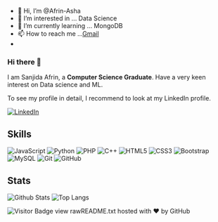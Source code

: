 - 👋 Hi, I’m @Afrin-Asha
- 👀 I’m interested in ... Data Science
- 🌱 I’m currently learning ... MongoDB
- 📫 How to reach me ...[Gmail](afrinasha217@gmail.com)
- <!-- 💞️ I’m looking to collaborate on ...--->


### Hi there 👋

I am Sanjida Afrin, a **Computer Science Graduate**. Have a very keen interest on Data science and ML.

To see my profile in detail, I recommend to look at my LinkedIn profile.

[![LinkedIn](https://img.shields.io/badge/linkedin-%230077B5.svg?style=for-the-badge&logo=linkedin&logoColor=white)](https://www.linkedin.com/in/sanjida-afrin/)


## Skills

![JavaScript](https://img.shields.io/badge/-JavaScript-black?style=flat-square&logo=javascript)
![Python](https://img.shields.io/badge/-Python-black?style=flat-square&logo=Python)
![PHP](https://img.shields.io/badge/-Php-black?style=flat-square&logo=Php)
![C++](https://img.shields.io/badge/-C++-00599C?style=flat-square&logo=c)
![HTML5](https://img.shields.io/badge/-HTML5-E34F26?style=flat-square&logo=html5&logoColor=white)
![CSS3](https://img.shields.io/badge/-CSS3-1572B6?style=flat-square&logo=css3)
![Bootstrap](https://img.shields.io/badge/-Bootstrap-563D7C?style=flat-square&logo=bootstrap)
![MySQL](https://img.shields.io/badge/-MySQL-black?style=flat-square&logo=mysql)
![Git](https://img.shields.io/badge/-Git-black?style=flat-square&logo=git)
![GitHub](https://img.shields.io/badge/-GitHub-181717?style=flat-square&logo=github)



## Stats

![Github Stats](https://github-readme-stats.vercel.app/api?username=Afrin-Asha&count_private=true&show_icons=true&include_all_commits=true&theme=prussian&layout=compact)
![Top Langs](https://github-readme-stats.vercel.app/api/top-langs/?username=Afrin-Asha&hide=TeX&layout=compact&theme=prussian)

![Visitor Badge](https://visitor-badge.laobi.icu/badge?page_id=Afrin-Asha.Afrin-Asha)
view rawREADME.txt hosted with ❤ by GitHub

<!---
Afrin-Asha/Afrin-Asha is a ✨ special ✨ repository because its `README.md` (this file) appears on your GitHub profile.
You can click the Preview link to take a look at your changes.
--->
